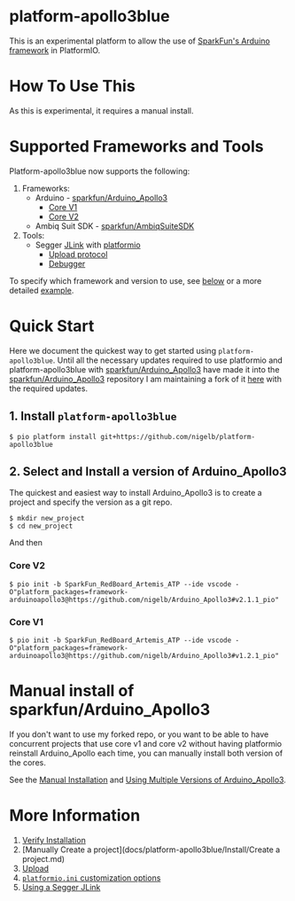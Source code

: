 # platform-apollo3blue
This is an experimental platform to allow the use of [SparkFun's Arduino framework](https://github.com/sparkfun/Arduino_Apollo3) in PlatformIO.

# How To Use This
As this is experimental, it requires a manual install.

# Supported Frameworks and Tools

Platform-apollo3blue now supports the following: 

1. Frameworks:
    * Arduino - [sparkfun/Arduino_Apollo3](https://github.com/sparkfun/Arduino_Apollo3)
        * [Core V1](https://github.com/sparkfun/Arduino_Apollo3/tree/v1)
        * [Core V2](https://github.com/sparkfun/Arduino_Apollo3)
    * Ambiq Suit SDK - [sparkfun/AmbiqSuiteSDK](https://github.com/sparkfun/AmbiqSuiteSDK.git)
2. Tools:
    * Segger [JLink](https://www.segger.com/products/debug-probes/j-link/) with [platformio](https://docs.platformio.org/en/latest/plus/debug-tools/jlink.html)
        * [Upload protocol](docs/platform-apollo3blue/UsingSeggerJLink.md#upload-firmware) 
        * [Debugger](docs/platform-apollo3blue/UsingSeggerJLink.md#debug-firmware)

To specify which framework and version to use, see [below](#specifying-the-version-of-sparkfunarduino_apollo3) or a more detailed [example](docs/platform-apollo3blue/UsingMultipleVersionsOfArduino_Apollo3.md).
    
# Quick Start
Here we document the quickest way to get started using `platform-apollo3blue`. 
Until all the necessary updates required to use platformio and platform-apollo3blue with [sparkfun/Arduino_Apollo3](https://github.com/sparkfun/Arduino_Apollo3) have made it into the [sparkfun/Arduino_Apollo3](https://github.com/sparkfun/Arduino_Apollo3) repository 
I am maintaining a fork of it [here](https://github.com/sparkfun/Arduino_Apollo3) with the required updates.

## 1. Install `platform-apollo3blue`
````
$ pio platform install git+https://github.com/nigelb/platform-apollo3blue
````

## 2. Select and Install a version of Arduino_Apollo3
The quickest and easiest way to install Arduino_Apollo3 is to create a project and specify the version as a git repo.

```
$ mkdir new_project
$ cd new_project
```

And then
### Core V2
```
$ pio init -b SparkFun_RedBoard_Artemis_ATP --ide vscode -O"platform_packages=framework-arduinoapollo3@https://github.com/nigelb/Arduino_Apollo3#v2.1.1_pio"
```

### Core V1
```
$ pio init -b SparkFun_RedBoard_Artemis_ATP --ide vscode -O"platform_packages=framework-arduinoapollo3@https://github.com/nigelb/Arduino_Apollo3#v1.2.1_pio"
```

# Manual install of sparkfun/Arduino_Apollo3
If you don't want to use my forked repo, or you want to be able to have concurrent projects that use core v1 and core v2
without having platformio reinstall Arduino_Apollo each time, you can manually install both version
of the cores.

See the [Manual Installation](docs/install/Manual.md) and [Using Multiple Versions of Arduino_Apollo3](docs/UsingMultipleVersionsOfArduino_Apollo3).

# More Information

1. [Verify Installation](docs/platform-apollo3blue/install/Verify.md)
2. [Manually Create a project](docs/platform-apollo3blue/Install/Create a project.md)
3. [Upload](docs/platform-apollo3blue/Install/Upload.md)
4. [`platformio.ini` customization options](docs/platform-apollo3blue/PlatformIO_ini_Options.md)
5. [Using a Segger JLink](docs/platform-apollo3blue/UsingSeggerJLink.md)